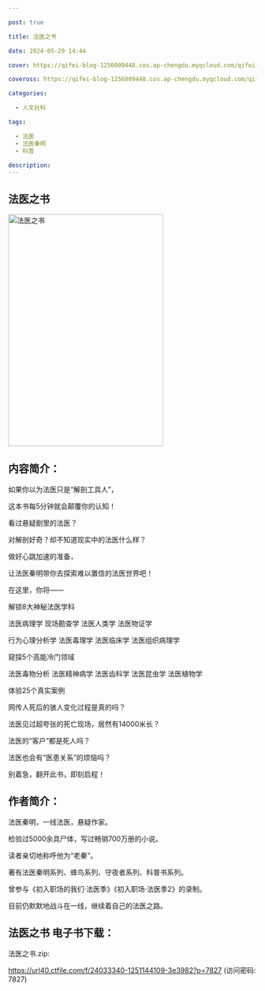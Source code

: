 ```yaml
---

post: true

title: 法医之书

date: 2024-05-29 14:44

cover: https://qifei-blog-1256009448.cos.ap-chengdu.myqcloud.com/qifei-blog/6595f8c9871b83018af4f6bb.jpg

coveross: https://qifei-blog-1256009448.cos.ap-chengdu.myqcloud.com/qifei-blog/6595f8c9871b83018af4f6bb.jpg

categories:

  - 人文社科

tags:

  - 法医
  - 法医秦明
  - 科普

description:
---
```


## 法医之书
<img alt="法医之书 " class="aligncenter loaded" data-was-processed="true" decoding="async" fetchpriority="high" height="471" src="https://qifei-blog-1256009448.cos.ap-chengdu.myqcloud.com/qifei-blog/6595f8c9871b83018af4f6bb.jpg " style="cursor: zoom-in;" width="314"/>

## 内容简介：

如果你以为法医只是“解剖工具人”，

这本书每5分钟就会颠覆你的认知！

看过悬疑剧里的法医？

对解剖好奇？却不知道现实中的法医什么样？

做好心跳加速的准备，

让法医秦明带你去探索难以置信的法医世界吧！

在这里，你将——

解锁8大神秘法医学科

法医病理学 现场勘查学 法医人类学 法医物证学

行为心理分析学 法医毒理学 法医临床学 法医组织病理学

窥探5个高能冷门领域

法医毒物分析 法医精神病学 法医齿科学 法医昆虫学 法医植物学

体验25个真实案例

网传人死后的骇人变化过程是真的吗？

法医见过超夸张的死亡现场，居然有14000米长？

法医的“客户”都是死人吗？

法医也会有“医患关系”的烦恼吗？

别着急，翻开此书，即刻启程！

## 作者简介：

法医秦明，一线法医，悬疑作家。

检验过5000余具尸体，写过畅销700万册的小说。

读者亲切地称呼他为“老秦”。

著有法医秦明系列、蜂鸟系列、守夜者系列、科普书系列。

曾参与《初入职场的我们·法医季》《初入职场·法医季2》的录制。

目前仍默默地战斗在一线，继续着自己的法医之路。

## 法医之书 电子书下载：

法医之书.zip: 

https://url40.ctfile.com/f/24033340-1251144109-3e3982?p=7827 (访问密码: 7827)

